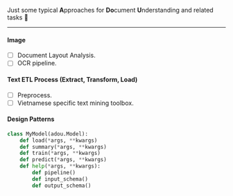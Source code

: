 Just some typical **A**pproaches for **Do**cument **U**nderstanding and related tasks :book:

---

#### Image

- [ ] Document Layout Analysis.
- [ ] OCR pipeline.

#### Text ETL Process (Extract, Transform, Load)

- [ ] Preprocess.
- [ ] Vietnamese specific text mining toolbox. 

#### Design Patterns

```python
class MyModel(adou.Model):
    def load(*args, **kwargs)
    def summary(*args, **kwargs)
    def train(*args, **kwargs)
    def predict(*args, **kwargs)
    def help(*args, **kwargs):
        def pipeline()
        def input_schema()
        def output_schema()
```